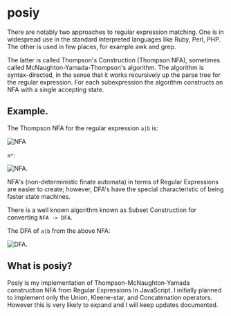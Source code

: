 posiy
====
There are notably two approaches to regular expression matching. One is in widespread use in the standard interpreted languages like Ruby, Perl, PHP. The other is used in few places, for example awk and grep.

The latter is called Thompson's Construction (Thompson NFA), sometimes called McNaughton-Yamada-Thompson's algorithm. The algorithm is syntax-directed, in the sense that it works recursively up the parse tree for the regular expression. For each subexpression the algorithm constructs an NFA with a single accepting state.

Example.
---------

The Thompson NFA for the regular expression `a|b` is:

![NFA](http://hackingoff.com/images/re2nfa/2014-10-26_18-04-44_-0700-nfa.svg)

`a*`:

![NFA](http://hackingoff.com/images/re2nfa/2014-10-26_21-02-20_-0700-nfa.svg).

NFA's (non-deterministic finate automata) in terms of Regular Expressions are easier to create; however, DFA's have the special characteristic of being faster state machines.

There is a well known algorithm known as Subset Construction for converting `NFA -> DFA`.

The DFA of `a|b` from the above NFA: 

![DFA](http://hackingoff.com/images/re2nfa/2014-10-26_21-06-09_-0700-dfa.svg).

What is posiy?
---------------

Posiy is my implementation of Thompson-McNaughton-Yamada construction NFA from Regular Expressions In JavaScript. I initially planned to implement only the Union, Kleene-star,  and Concatenation operators. However this is very likely to expand and I will keep updates documented.